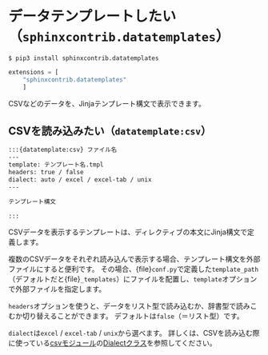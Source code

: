 # データテンプレートしたい（``sphinxcontrib.datatemplates``）

```console
$ pip3 install sphinxcontrib.datatemplates
```

```python
extensions = [
    "sphinxcontrib.datatemplates"
    ]
```

CSVなどのデータを、Jinjaテンプレート構文で表示できます。

## CSVを読み込みたい（``datatemplate:csv``）

```md
:::{datatemplate:csv} ファイル名
---
template: テンプレート名.tmpl
headers: true / false
dialect: auto / excel / excel-tab / unix
---

テンプレート構文

:::
```

CSVデータを表示するテンプレートは、ディレクティブの本文にJinja構文で定義します。

複数のCSVデータをそれぞれ読み込んで表示する場合、テンプレート構文を外部ファイルにすると便利です。
その場合、{file}`conf.py`で定義した``template_path``（デフォルトだと{file}`_templates`）にファイルを配置し、``template``オプションで外部ファイルを指定します。

``headers``オプションを使うと、データをリスト型で読み込むか、辞書型で読みこむか切り替えることができます。
デフォルトは``false``（＝リスト型）です。

``dialect``は``excel`` / ``excel-tab`` / ``unix``から選べます。
詳しくは、CSVを読み込む際に使っている[csvモジュール](https://docs.python.org/ja/3/library/csv.html)の[Dialectクラス](https://docs.python.org/ja/3/library/csv.html#csv.Dialect)を参照してください。
